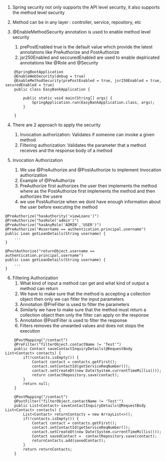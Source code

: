 1. Spring security not only supports the API level security, it also supports the method level security

2. Method can be in any layer : controller, service, repository, etc

3. @EnableMethodSecurity annotation is used to enable method level security
   1. prePostEnabled true is the default value which provide the latest annotations like PreAuthorize and PostAuthorize
   2. jsr250Enabled and seccuredEnabled are used to enable deplricated annotations like @Role and @Security

```
    @SpringBootApplication
    @EnableWebSecurity(debug = true)
    @EnableMethodSecurity(prePostEnabled = true, jsr250Enabled = true, securedEnabled = true)
    public class EasyBankApplication {

        public static void main(String[] args) {
            SpringApplication.run(EasyBankApplication.class, args);  
        }

    }
```

4. There are 2 approach to apply the security
   1. Invocation authorization: Validates if someone can invoke a given method
   2. Filtering authorization: Validates the parameter that a method receives and the response body of a method

5. Invocation Authorization
   1. We use @PreAuthorize and @PostAuthorize to implement Invocation authorization
   2. Example of @PreAuthorize
   3. PreAuthorize first authorizes the user then implements the method where as the PostAuthorize first implements the method and then authorizes the usere
   4. we use PostAuthorize when we dont have enough information about the user before executing the method

```
@PreAuthorize("hasAuthority('viewLoans')")
@PreAuthorize("hasRole('admin')")
@PreAuthorize("hasAnyRole('ADMIN','USER')")
@PreAuthorize("#username == authentication.principal.username")
public Loan getLoanDetails(String username) {
    ...
}
```

```
@PostAuthorize("returnObject.username == authentication.principal.username")
public Loan getLoanDetails(String username) {
    ...
}
```

6. Filtering Authorization
   1. What kind of input a method can get and what kind of output a method can return
   2. We have to make sure that the method is accepting a collection object then only we can fitler the input parameters
   3. Annotation @PreFilter is used to filter the parameters
   4. Similarly we have to make sure that the method must return a collection object then only the filter can apply on the response
   5. Annotation @PostFilter is used to filter the response
   6. Filters removes the unwanted values and does not stops the execution

```
    @PostMapping("/contact")
    @PreFilter("filterObject.contactName != 'Test'")
    public Contact saveContactInquiryDetails(@RequestBody List<Contact> contacts) {
        if(!contacts.isEmpty()) {
            Contact contact = contacts.getFirst();
            contact.setContactId(getServiceReqNumber());
            contact.setCreateDt(new Date(System.currentTimeMillis()));
            return contactRepository.save(contact);
        }
        return null;
    }
```

```
    @PostMapping("/contact")
    @PostFilter("filterObject.contactName != 'Test'")
    public List<Contact> saveContactInquiryDetails(@RequestBody List<Contact> contacts) {
        List<Contact> returnContacts = new ArrayList<>();
        if(!contacts.isEmpty()) {
            Contact contact = contacts.getFirst();
            contact.setContactId(getServiceReqNumber());
            contact.setCreateDt(new Date(System.currentTimeMillis()));
            Contact savedContact =  contactRepository.save(contact);
            returnContacts.add(savedContact);
        }
        return returnContacts;
    }
```